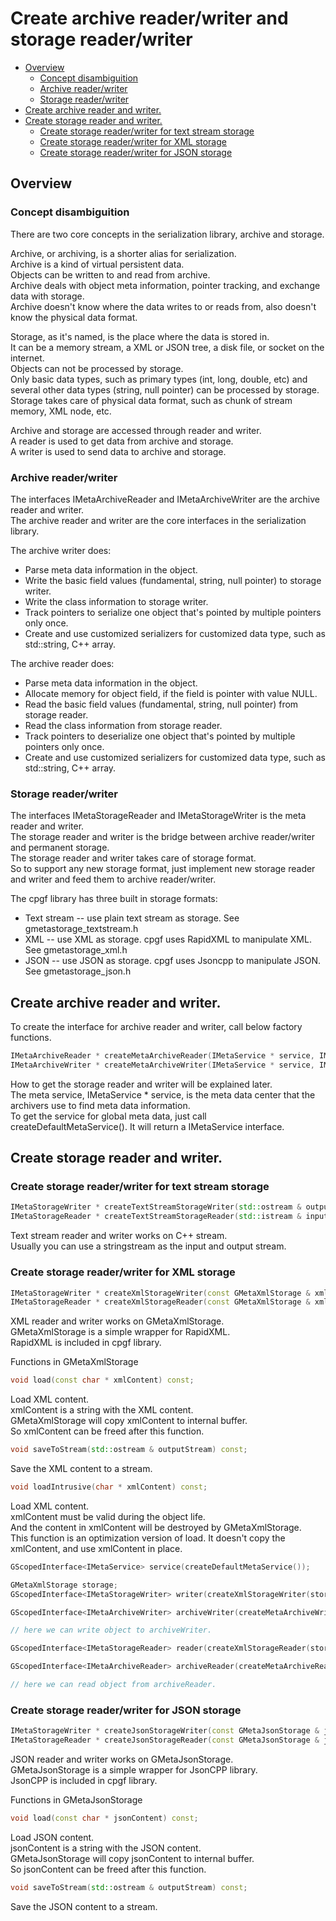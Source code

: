 # Create archive reader/writer and storage reader/writer

<!--begintoc-->
* [Overview](#a2_1)
  * [Concept disambiguition](#a3_1)
  * [Archive reader/writer](#a3_2)
  * [Storage reader/writer](#a3_3)
* [Create archive reader and writer.](#a2_2)
* [Create storage reader and writer.](#a2_3)
  * [Create storage reader/writer for text stream storage](#a3_4)
  * [Create storage reader/writer for XML storage](#a3_5)
  * [Create storage reader/writer for JSON storage](#a3_6)
<!--endtoc-->

<a id="a2_1"></a>
## Overview

<a id="a3_1"></a>
### Concept disambiguition

There are two core concepts in the serialization library, archive and storage.

Archive, or archiving, is a shorter alias for serialization.  
Archive is a kind of virtual persistent data.  
Objects can be written to and read from archive.  
Archive deals with object meta information, pointer tracking, and exchange data with storage.  
Archive doesn't know where the data writes to or reads from, also doesn't know the physical data format.

Storage, as it's named, is the place where the data is stored in.  
It can be a memory stream, a XML or JSON tree, a disk file, or socket on the internet.  
Objects can not be processed by storage.  
Only basic data types, such as primary types (int, long, double, etc) and several other data types (string, null pointer) can be processed by storage.  
Storage takes care of physical data format, such as chunk of stream memory, XML node, etc.

Archive and storage are accessed through reader and writer.  
A reader is used to get data from archive and storage.  
A writer is used to send data to archive and storage.

<a id="a3_2"></a>
### Archive reader/writer

The interfaces IMetaArchiveReader and IMetaArchiveWriter are the archive reader and writer.  
The archive reader and writer are the core interfaces in the serialization library.

The archive writer does:
  * Parse meta data information in the object.
  * Write the basic field values (fundamental, string, null pointer) to storage writer.
  * Write the class information to storage writer.
  * Track pointers to serialize one object that's pointed by multiple pointers only once.
  * Create and use customized serializers for customized data type, such as std::string, C++ array. 

The archive reader does:
  * Parse meta data information in the object.
  * Allocate memory for object field, if the field is pointer with value NULL.
  * Read the basic field values (fundamental, string, null pointer) from storage reader.
  * Read the class information from storage reader.
  * Track pointers to deserialize one object that's pointed by multiple pointers only once.
  * Create and use customized serializers for customized data type, such as std::string, C++ array. 

<a id="a3_3"></a>
### Storage reader/writer

The interfaces IMetaStorageReader and IMetaStorageWriter is the meta reader and writer.  
The storage reader and writer is the bridge between archive reader/writer and permanent storage.  
The storage reader and writer takes care of storage format.  
So to support any new storage format, just implement new storage reader and writer and feed them to archive reader/writer.

The cpgf library has three built in storage formats:
  * Text stream -- use plain text stream as storage. See gmetastorage_textstream.h
  * XML -- use XML as storage. cpgf uses RapidXML to manipulate XML. See gmetastorage_xml.h
  * JSON -- use JSON as storage. cpgf uses Jsoncpp to manipulate JSON. See gmetastorage_json.h

<a id="a2_2"></a>
## Create archive reader and writer.

To create the interface for archive reader and writer, call below factory functions.
```c++
IMetaArchiveReader * createMetaArchiveReader(IMetaService * service, IMetaStorageReader * reader);
IMetaArchiveWriter * createMetaArchiveWriter(IMetaService * service, IMetaStorageWriter * writer);
```

How to get the storage reader and writer will be explained later.  
The meta service, IMetaService * service, is the meta data center that the archivers use to find meta data information.  
To get the service for global meta data, just call createDefaultMetaService(). It will return a IMetaService interface.

<a id="a2_3"></a>
## Create storage reader and writer.

<a id="a3_4"></a>
### Create storage reader/writer for text stream storage
```c++
IMetaStorageWriter * createTextStreamStorageWriter(std::ostream & outputStream);
IMetaStorageReader * createTextStreamStorageReader(std::istream & inputStream);
```

Text stream reader and writer works on C++ stream.  
Usually you can use a stringstream as the input and output stream.

<a id="a3_5"></a>
### Create storage reader/writer for XML storage
```c++
IMetaStorageWriter * createXmlStorageWriter(const GMetaXmlStorage & xmlStorage);
IMetaStorageReader * createXmlStorageReader(const GMetaXmlStorage & xmlStorage);
```

XML reader and writer works on GMetaXmlStorage.  
GMetaXmlStorage is a simple wrapper for RapidXML.  
RapidXML is included in cpgf library.

Functions in GMetaXmlStorage
```c++
void load(const char * xmlContent) const;
```
Load XML content.  
xmlContent is a string with the XML content.  
GMetaXmlStorage will copy xmlContent to internal buffer.  
So xmlContent can be freed after this function.
```c++
void saveToStream(std::ostream & outputStream) const;
```
Save the XML content to a stream.
```c++
void loadIntrusive(char * xmlContent) const;
```
Load XML content.  
xmlContent must be valid during the object life.  
And the content in xmlContent will be destroyed by GMetaXmlStorage.  
This function is an optimization version of load. It doesn't copy the xmlContent, and use xmlContent in place.
```c++
GScopedInterface<IMetaService> service(createDefaultMetaService());

GMetaXmlStorage storage;
GScopedInterface<IMetaStorageWriter> writer(createXmlStorageWriter(storage));

GScopedInterface<IMetaArchiveWriter> archiveWriter(createMetaArchiveWriter(service.get(), writer.get()));

// here we can write object to archiveWriter.

GScopedInterface<IMetaStorageReader> reader(createXmlStorageReader(storage));

GScopedInterface<IMetaArchiveReader> archiveReader(createMetaArchiveReader(service.get(), reader.get()));

// here we can read object from archiveReader.
```

<a id="a3_6"></a>
### Create storage reader/writer for JSON storage
```c++
IMetaStorageWriter * createJsonStorageWriter(const GMetaJsonStorage & jsonStorage);
IMetaStorageReader * createJsonStorageReader(const GMetaJsonStorage & jsonStorage);
```

JSON reader and writer works on GMetaJsonStorage.  
GMetaJsonStorage is a simple wrapper for JsonCPP library.  
JsonCPP is included in cpgf library.

Functions in GMetaJsonStorage
```c++
void load(const char * jsonContent) const;
```
Load JSON content.  
jsonContent is a string with the JSON content.  
GMetaJsonStorage will copy jsonContent to internal buffer.  
So jsonContent can be freed after this function.
```c++
void saveToStream(std::ostream & outputStream) const;
```
Save the JSON content to a stream.
